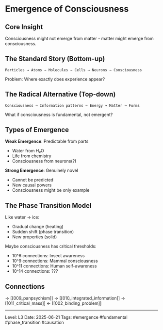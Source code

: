# Emergence of Consciousness
## Core Insight
Consciousness might not emerge from matter - matter might emerge from consciousness.

## The Standard Story (Bottom-up)

```
Particles → Atoms → Molecules → Cells → Neurons → Consciousness
```

Problem: Where exactly does experience appear?

## The Radical Alternative (Top-down)

```
Consciousness → Information patterns → Energy → Matter → Forms
```

What if consciousness is fundamental, not emergent?

## Types of Emergence

**Weak Emergence**: Predictable from parts
- Water from H₂O
- Life from chemistry
- Consciousness from neurons(?)

**Strong Emergence**: Genuinely novel
- Cannot be predicted
- New causal powers
- Consciousness might be only example

## The Phase Transition Model

Like water → ice:
- Gradual change (heating)
- Sudden shift (phase transition)
- New properties (solid)

Maybe consciousness has critical thresholds:
- 10^6 connections: Insect awareness
- 10^9 connections: Mammal consciousness  
- 10^11 connections: Human self-awareness
- 10^14 connections: ???

## Connections
→ [[009_panpsychism]]
→ [[010_integrated_information]]
→ [[011_critical_mass]]
← [[002_binding_problem]]

---
Level: L3
Date: 2025-06-21
Tags: #emergence #fundamental #phase_transition #causation